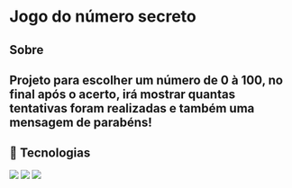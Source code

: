 <h1> Jogo do número secreto </h1>

<h2> Sobre <h2>
<p> Projeto para escolher um número de 0 à 100, no final após o acerto, irá mostrar quantas tentativas foram realizadas e também uma mensagem de parabéns! </p>
  
## 🚀 Tecnologias
<div>
  <img src="https://img.shields.io/badge/HTML-239120?style=for-the-badge&logo=html5&logoColor=white">
  <img src="https://img.shields.io/badge/CSS-239120?&style=for-the-badge&logo=css3&logoColor=white">
  <img src="https://img.shields.io/badge/JavaScript-F7DF1E?style=for-the-badge&logo=javascript&logoColor=black">
</div>
